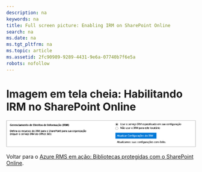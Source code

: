 ```yaml
---
description: na
keywords: na
title: Full screen picture: Enabling IRM on SharePoint Online
search: na
ms.date: na
ms.tgt_pltfrm: na
ms.topic: article
ms.assetid: 2fc90989-9289-4431-9e6a-07740b7f6e5a
robots: nofollow
---
```

# Imagem em tela cheia: Habilitando IRM no SharePoint Online
![](../Image/AzRMS_StoryboardSPO_1.png)

Voltar para o [Azure RMS em ação: Bibliotecas protegidas com o SharePoint Online](http://technet.microsoft.com/library/jj585026.aspx).

